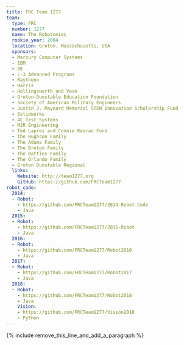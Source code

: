 ```yaml
---
title: FRC Team 1277
team:
  type: FRC
  number: 1277
  name: The Robotomies
  rookie_year: 2004
  location: Groton, Massachusetts, USA
  sponsors:
  - Mercury Computer Systems
  - IBM
  - GE
  - L-3 Advanced Programs
  - Raytheon
  - Harris
  - Hollingsworth and Vose
  - Groton-Dunstable Education Foundation
  - Society of American Military Engineers
  - Justin J. Maynard Memorial STEM Innovation Scholarship Fund
  - Solidworks
  - 4C Test Systems
  - MJR Engineering
  - Ted Lapres and Connie Keeran Fund
  - The Hughson Family
  - The Adams Family
  - The Breton Family
  - The Battles Family
  - The Orlando Family
  - Groton Dunstable Regional
  links:
    Website: http://team1277.org
    GitHub: https://github.com/FRCTeam1277
robot_code:
  2014:
  - Robot:
    - https://github.com/FRCTeam1277/2014-Robot-Code
    - Java
  2015:
  - Robot:
    - https://github.com/FRCTeam1277/2015-Robot
    - Java
  2016:
  - Robot:
    - https://github.com/FRCTeam1277/Robot2016
    - Java
  2017:
  - Robot:
    - https://github.com/FRCTeam1277/Robot2017
    - Java
  2018:
  - Robot:
    - https://github.com/FRCTeam1277/Robot2018
    - Java
    Vision:
    - https://github.com/FRCTeam1277/Vision2018
    - Python
---
```


{% include remove_this_line_and_add_a_paragraph %}